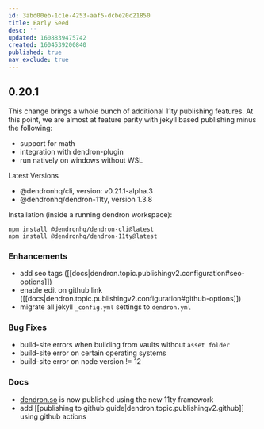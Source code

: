 ```yaml
---
id: 3abd00eb-1c1e-4253-aaf5-dcbe20c21850
title: Early Seed
desc: ''
updated: 1608839475742
created: 1604539200840
published: true
nav_exclude: true
---
```


## 0.20.1

This change brings a whole bunch of additional 11ty publishing features. At this point, we are almost at feature parity with jekyll based publishing minus the following:
- support for math
- integration with dendron-plugin
- run natively on windows without WSL

Latest Versions
- @dendronhq/cli, version: v0.21.1-alpha.3
- @dendronhq/dendron-11ty, version 1.3.8

Installation (inside a running dendron workspace):

```
npm install @dendronhq/dendron-cli@latest
npm install @dendronhq/dendron-11ty@latest
```

### Enhancements
- add seo tags ([[docs|dendron.topic.publishingv2.configuration#seo-options]])
- enable edit on github link ([[docs|dendron.topic.publishingv2.configuration#github-options]])
- migrate all jekyll `_config.yml` settings to `dendron.yml`

### Bug Fixes
- build-site errors when building from vaults without `asset folder`
- build-site error on certain operating systems
- build-site error on node version != 12

### Docs
- [dendron.so](https://dendron.so) is now published using the new 11ty framework
- add [[publishing to github guide|dendron.topic.publishingv2.github]] using github actions
